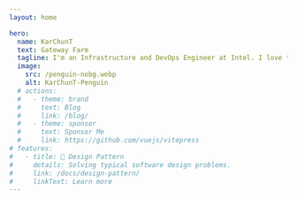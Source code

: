 ```yaml
---
layout: home

hero:
  name: KarChunT
  text: Gateway Farm
  tagline: I'm an Infrastructure and DevOps Engineer at Intel. I love to code and design software architecture.
  image:
    src: /penguin-nobg.webp
    alt: KarChunT-Penguin
  # actions:
  #   - theme: brand
  #     text: Blog
  #     link: /blog/
  #   - theme: sponsor
  #     text: Sponsor Me
  #     link: https://github.com/vuejs/vitepress
# features:
#   - title: 🥑 Design Pattern
#     details: Solving typical software design problems.
#     link: /docs/design-pattern/
#     linkText: Learn more
---
```

